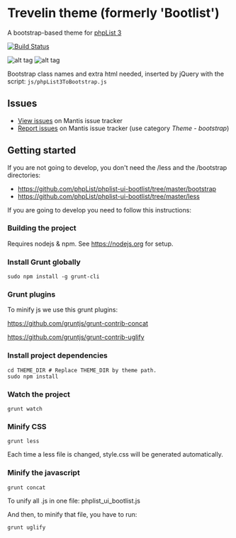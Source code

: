 # Trevelin theme (formerly 'Bootlist') 
A bootstrap-based theme for [phpList 3](https://github.com/phpList/phplist3/)

[![Build Status](https://travis-ci.org/phpList/phplist-ui-bootlist.svg?branch=master)](https://travis-ci.org/phpList/phplist-ui-bootlist)

![alt tag](http://www.imagebam.com/image/637b211215543474)
![alt tag](http://www.imagebam.com/image/9f3cac1215543494)

Bootstrap class names and extra html needed, inserted by jQuery with the script:
`js/phpList3ToBootstrap.js`

## Issues

* [View issues](https://mantis.phplist.org/search.php?project_id=2&category=Theme%20-%20bootstrap&sticky_issues=off&sortby=last_updated&dir=DESC&hide_status_id=-2&match_type=0) on Mantis issue tracker
* [Report issues](https://mantis.phplist.org/bug_report_page.php) on Mantis issue tracker (use category *Theme - bootstrap*)

## Getting started
If you are not going to develop, you don't need the /less and the /bootstrap directories:
* https://github.com/phpList/phplist-ui-bootlist/tree/master/bootstrap
* https://github.com/phpList/phplist-ui-bootlist/tree/master/less

If you are going to develop you need to follow this instructions:

### Building the project 
Requires nodejs & npm. See https://nodejs.org for setup.

### Install Grunt globally
``` 
sudo npm install -g grunt-cli
```
### Grunt plugins
To minify js we use this grunt plugins:

https://github.com/gruntjs/grunt-contrib-concat

https://github.com/gruntjs/grunt-contrib-uglify


### Install project dependencies
``` 
cd THEME_DIR # Replace THEME_DIR by theme path.
sudo npm install
```
### Watch the project
``` 
grunt watch
```
### Minify CSS
``` 
grunt less
```
Each time a less file is changed, style.css will be generated automatically.

### Minify the javascript
``` 
grunt concat
```
To unify all .js in one file: phplist_ui_bootlist.js

And then, to minify that file, you have to run:
``` 
grunt uglify
```
